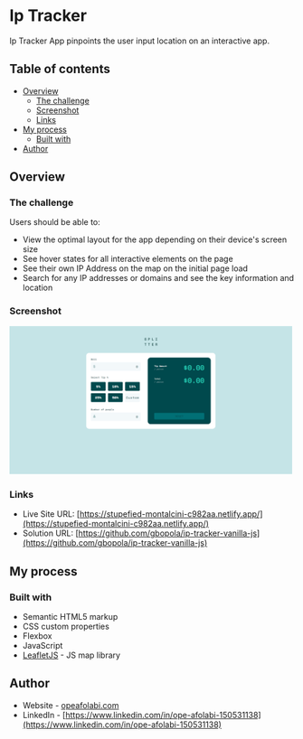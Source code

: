 # Ip Tracker

Ip Tracker App pinpoints the user input location on an interactive app.

## Table of contents

- [Overview](#overview)
  - [The challenge](#the-challenge)
  - [Screenshot](#screenshot)
  - [Links](#links)
- [My process](#my-process)
  - [Built with](#built-with)
- [Author](#author)

## Overview

### The challenge

Users should be able to:

- View the optimal layout for the app depending on their device's screen size
- See hover states for all interactive elements on the page
- See their own IP Address on the map on the initial page load
- Search for any IP addresses or domains and see the key information and location

### Screenshot

<img src="https://github.com/gbopola/tip-calculator-project/blob/master/screencapture-silver-alpaca-1ad35b-netlify-app-2022-04-08-12_28_30.png" width="500" />

### Links

- Live Site URL: [https://stupefied-montalcini-c982aa.netlify.app/](https://stupefied-montalcini-c982aa.netlify.app/)
- Solution URL: [https://github.com/gbopola/ip-tracker-vanilla-js](https://github.com/gbopola/ip-tracker-vanilla-js)

## My process

### Built with

- Semantic HTML5 markup
- CSS custom properties
- Flexbox
- JavaScript
- [LeafletJS](https://leafletjs.com/) - JS map library

## Author

- Website - [opeafolabi.com](opeafolabi.com)
- LinkedIn - [https://www.linkedin.com/in/ope-afolabi-150531138](https://www.linkedin.com/in/ope-afolabi-150531138)
